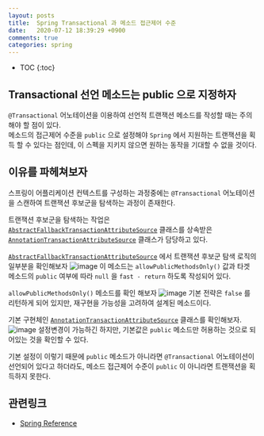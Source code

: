 ```yaml
---
layout: posts
title:  Spring Transactional 과 메소드 접근제어 수준
date:   2020-07-12 18:39:29 +0900
comments: true
categories: spring
---
```


* TOC
{:toc}

## Transactional 선언 메소드는 public 으로 지정하자
 `@Transactional` 어노테이션을 이용하여 선언적 트랜잭션 메소드를 작성할 때는 주의해야 할 점이 있다.  
메소드의 접근제어 수준을 `public` 으로 설정해야 `Spring` 에서 지원하는 트랜잭션을 획득 할 수 있다는 점인데, 이 스펙을 지키지 않으면 원하는 동작을 기대할 수 없을 것이다.

## 이유를 파헤쳐보자
스프링이 어플리케이션 컨텍스트를 구성하는 과정중에는 `@Transactional` 어노테이션을 스캔하여 트랜잭션 후보군을 탐색하는 과정이 존재한다.  

트랜잭션 후보군을 탐색하는 작업은 [`AbstractFallbackTransactionAttributeSource`][AbstractFallbackTransactionAttributeSource] 클래스를 상속받은 [`AnnotationTransactionAttributeSource`][AnnotationTransactionAttributeSource] 클래스가 담당하고 있다.

[`AbstractFallbackTransactionAttributeSource`][AbstractFallbackTransactionAttributeSource] 에서 트랜잭션 후보군 탐색 로직의 일부분을 확인해보자
![image](https://user-images.githubusercontent.com/25237661/87243130-5897a000-c46e-11ea-8d62-9092da18b680.png)
이 메소드는 `allowPublicMethodsOnly()` 값과 타겟 메소드의 `public` 여부에 따라 `null` 을 `fast - return` 하도록 작성되어 있다.   

`allowPublicMethodsOnly()` 메소드를 확인 해보자
![image](https://user-images.githubusercontent.com/25237661/87243854-694b1480-c474-11ea-8bff-6ba005c8e7bd.png)
기본 전략은 `false` 를 리턴하게 되어 있지만, 재구현을 가능성을 고려하여 설계된 메소드이다.

기본 구현체인 [`AnnotationTransactionAttributeSource`][AnnotationTransactionAttributeSource] 클래스를 확인해보자.
![image](https://user-images.githubusercontent.com/25237661/87243148-7402ab00-c46e-11ea-8870-442e89dc95ca.png)
설정변경이 가능하긴 하지만, 기본값은 `public` 메소드만 허용하는 것으로 되어있는 것을 확인할 수 있다.
 
기본 설정이 이렇기 때문에 `public` 메소드가 아니라면 `@Transactional` 어노테이션이 선언되어 있다고 하더라도, 메소드 접근제어 수준이 `public` 이 아니라면 트랜잭션을 획득하지 못한다.

## 관련링크
- [Spring Reference](https://docs.spring.io/spring/docs/5.2.x/spring-framework-reference/data-access.html#transaction-declarative-annotations)

[AbstractFallbackTransactionAttributeSource]: https://docs.spring.io/spring-framework/docs/current/javadoc-api/org/springframework/transaction/interceptor/AbstractFallbackTransactionAttributeSource.html
[AnnotationTransactionAttributeSource]: https://docs.spring.io/spring-framework/docs/current/javadoc-api/org/springframework/transaction/annotation/AnnotationTransactionAttributeSource.html
